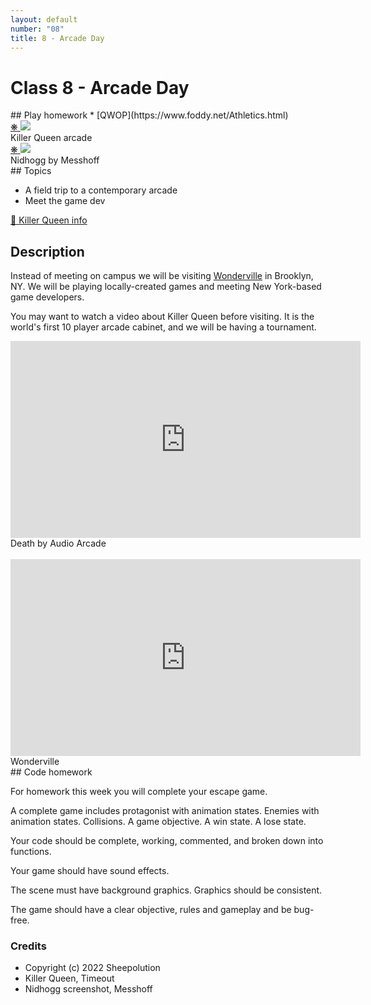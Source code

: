 ```yaml
---
layout: default
number: "08"
title: 8 - Arcade Day
---
```


# Class 8 - Arcade Day

<div class="emulation" markdown="1">
## Play homework
* [QWOP](https://www.foddy.net/Athletics.html)
</div>

<div class="img" markdown="1">
<span class="imgRef"><a href="https://www.killerqueenarcade.com/"> &#x274B; </a></span>
<img src="{{ site.baseurl }}/assets/img/queen.jpg">
<figcaption>Killer Queen arcade</figcaption>
</div>

<div class="img2" markdown="1">
<span class="imgRef"><a href="https://en.wikipedia.org/wiki/Nidhogg_(video_game)"> &#x274B; </a></span>
<img src="{{ site.baseurl }}/assets/img/nidhogg.jpg">
  <figcaption>Nidhogg by Messhoff</figcaption>
</div>

<div class="themes" markdown="1">
## Topics

* A field trip to a contemporary arcade
* Meet the game dev

</div>

<div class="description" markdown="1">
<div class="summaries" markdown="1"><a target="" href="https://en.wikipedia.org/wiki/Killer_Queen_(video_game)">🐝 Killer Queen info</a>
</div>

## Description

Instead of meeting on campus we will be visiting [Wonderville](https://www.wonderville.nyc/) in Brooklyn, NY. We will be playing locally-created games and meeting New York-based game developers.

You may want to watch a video about Killer Queen before visiting. It is the world's first 10 player arcade cabinet, and we will be having a tournament.

<iframe width="560" height="315" src="https://www.youtube.com/embed/RFLyiqDNLJI?si=bPQoZD6xQ2OkU0u7" title="YouTube video player" frameborder="0" allow="accelerometer; autoplay; clipboard-write; encrypted-media; gyroscope; picture-in-picture; web-share" allowfullscreen></iframe>
Death by Audio Arcade  

<br>
<br>

<iframe width="560" height="315" src="https://www.youtube.com/embed/5zfiKuR2Kn8?si=1zF7tM2tRqcGITnk" title="YouTube video player" frameborder="0" allow="accelerometer; autoplay; clipboard-write; encrypted-media; gyroscope; picture-in-picture; web-share" allowfullscreen></iframe>
Wonderville  




</div>

<div class="readings" markdown="1">
## Code homework

For homework this week you will complete your escape game.

A complete game includes protagonist with animation states. Enemies with animation states. Collisions. A game objective. A win state. A lose state.

Your code should be complete, working, commented, and broken down into functions.

Your game should have sound effects.

The scene must have background graphics. Graphics should be consistent. 

The game should have a clear objective, rules and gameplay and be bug-free.

### Credits

* Copyright (c) 2022 Sheepolution
* Killer Queen, Timeout
* Nidhogg screenshot, Messhoff

</div>


